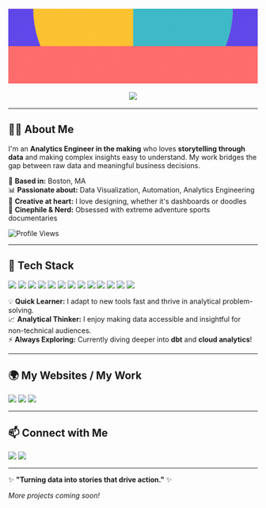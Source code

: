 <p align="center">
  <img src="https://github.com/SnehaEkka/SnehaEkka/blob/main/repo-banner-hi-there-0.gif" alt="Hi there, I'm Sneha!" />
</p>

<p align="center">
  <img src="https://readme-typing-svg.herokuapp.com?font=Safira+March&size=30&pause=1000&color=875FFC&center=true&vCenter=true&width=900&lines=I'm+an+Analytics+Engineer+in+the+Making;I+enjoy+Turning+Data+into+Stories;Bridging+Insights+with+Creativity+is+what+Drives+me" />
</p>

---

## **👩‍💻 About Me**  
I'm an **Analytics Engineer in the making** who loves **storytelling through data** and making complex insights easy to understand. My work bridges the gap between raw data and meaningful business decisions.

📍 **Based in:** Boston, MA  
📊 **Passionate about:** Data Visualization, Automation, Analytics Engineering  
🎨 **Creative at heart:** I love designing, whether it's dashboards or doodles  
🎥 **Cinephile & Nerd:** Obsessed with extreme adventure sports documentaries  

![Profile Views](https://komarev.com/ghpvc/?username=SnehaEkka&style=flat-square&color=875FFC)

---

## **🚀 Tech Stack**  
<p align="left">
  <a href="https://www.python.org/"><img src="https://img.shields.io/badge/Python-3776AB?style=for-the-badge&logo=python&logoColor=white" /></a>
  <a href="https://www.r-project.org/"><img src="https://img.shields.io/badge/R-276DC3?style=for-the-badge&logo=r&logoColor=white" /></a>
  <a href="https://www.mysql.com/"><img src="https://img.shields.io/badge/MySQL-4479A1?style=for-the-badge&logo=mysql&logoColor=white" /></a>
  <a href="https://www.postgresql.org/"><img src="https://img.shields.io/badge/PostgreSQL-4169E1?style=for-the-badge&logo=postgresql&logoColor=white" /></a>
  <a href="https://public.tableau.com/"><img src="https://img.shields.io/badge/Tableau-E97627?style=for-the-badge&logo=tableau&logoColor=white" /></a>
  <a href="https://powerbi.microsoft.com/"><img src="https://img.shields.io/badge/PowerBI-F2C811?style=for-the-badge&logo=powerbi&logoColor=black" /></a>
  <a href="https://cloud.google.com/"><img src="https://img.shields.io/badge/Google_Cloud-4285F4?style=for-the-badge&logo=googlecloud&logoColor=white" /></a>
  <a href="https://aws.amazon.com/"><img src="https://img.shields.io/badge/AWS-232F3E?style=for-the-badge&logo=amazonaws&logoColor=white" /></a>
  <a href="https://www.docker.com/"><img src="https://img.shields.io/badge/Docker-2496ED?style=for-the-badge&logo=docker&logoColor=white" /></a>
  <a href="https://git-scm.com/"><img src="https://img.shields.io/badge/Git-F05032?style=for-the-badge&logo=git&logoColor=white" /></a>
  <a href="https://github.com/"><img src="https://img.shields.io/badge/GitHub-181717?style=for-the-badge&logo=github&logoColor=white" /></a>
  <a href="https://code.visualstudio.com/"><img src="https://img.shields.io/badge/VS_Code-007ACC?style=for-the-badge&logo=visualstudiocode&logoColor=white" /></a>
  <a href="https://www.figma.com/"><img src="https://img.shields.io/badge/Figma-F24E1E?style=for-the-badge&logo=figma&logoColor=white" /></a>
</p>

💡 **Quick Learner:** I adapt to new tools fast and thrive in analytical problem-solving.  
📈 **Analytical Thinker:** I enjoy making data accessible and insightful for non-technical audiences.  
⚡ **Always Exploring:** Currently diving deeper into **dbt** and **cloud analytics**!  

---

## **🌍 My Websites / My Work**  
<p align="left">
  <a href="https://github.com/SnehaEkka"><img src="https://img.shields.io/badge/GitHub-181717?style=for-the-badge&logo=github&logoColor=white" /></a>
  <a href="https://public.tableau.com/app/profile/sneha.ekka"><img src="https://img.shields.io/badge/Tableau-E97627?style=for-the-badge&logo=tableau&logoColor=white" /></a>
  <a href="https://github.com/SnehaEkka/SnehaEkka/blob/main/resume.pdf"><img src="https://img.shields.io/badge/Resume-FFB48F?style=for-the-badge&logo=readthedocs&logoColor=black" /></a>
</p>

---

## **📫 Connect with Me**  
<p align="left">
  <a href="https://www.linkedin.com/in/snehaekka"><img src="https://img.shields.io/badge/LinkedIn-0A66C2?style=for-the-badge&logo=linkedin&logoColor=white" /></a>
  <a href="mailto:snehaekka@gmail.com"><img src="https://img.shields.io/badge/Email-D14836?style=for-the-badge&logo=gmail&logoColor=white" /></a>
</p>

---

✨ **"Turning data into stories that drive action."** ✨

*More projects coming soon!*
